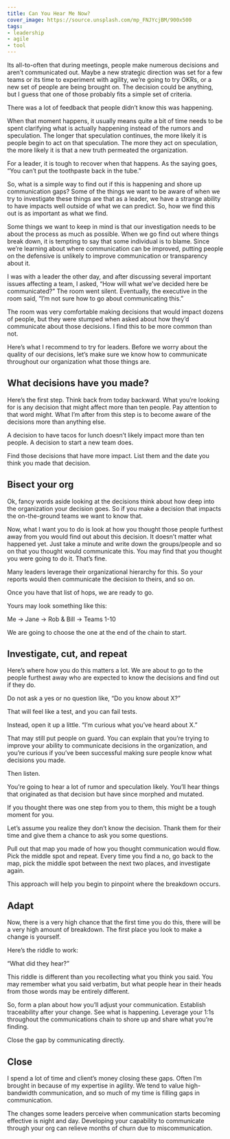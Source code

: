 ```yaml
---
title: Can You Hear Me Now?
cover_image: https://source.unsplash.com/mp_FNJYcjBM/900x500
tags:
- leadership
- agile
- tool
---
```

Its all-to-often that during meetings, people make numerous decisions and aren’t communicated out. Maybe a new strategic direction was set for a few teams or its time to experiment with agility, we’re going to try OKRs, or a new set of people are being brought on. The decision could be anything, but I guess that one of those probably fits a simple set of criteria.

There was a lot of feedback that people didn’t know this was happening.

When that moment happens, it usually means quite a bit of time needs to be spent clarifying what is actually happening instead of the rumors and speculation. The longer that speculation continues, the more likely it is people begin to act on that speculation. The more they act on speculation, the more likely it is that a new truth permeated the organization.

For a leader, it is tough to recover when that happens. As the saying goes, “You can’t put the toothpaste back in the tube.”

So, what is a simple way to find out if this is happening and shore up communication gaps? Some of the things we want to be aware of when we try to investigate these things are that as a leader, we have a strange ability to have impacts well outside of what we can predict. So, how we find this out is as important as what we find.

Some things we want to keep in mind is that our investigation needs to be about the process as much as possible. When we go find out where things break down, it is tempting to say that some individual is to blame. Since we’re learning about where communication can be improved, putting people on the defensive is unlikely to improve communication or transparency about it.

I was with a leader the other day, and after discussing several important issues affecting a team, I asked, “How will what we’ve decided here be communicated?” The room went silent. Eventually, the executive in the room said, “I’m not sure how to go about communicating this.”

The room was very comfortable making decisions that would impact dozens of people, but they were stumped when asked about how they’d communicate about those decisions. I find this to be more common than not.

Here’s what I recommend to try for leaders. Before we worry about the quality of our decisions, let’s make sure we know how to communicate throughout our organization what those things are.

## What decisions have you made?

Here’s the first step. Think back from today backward. What you’re looking for is any decision that might affect more than ten people. Pay attention to that word might. What I’m after from this step is to become aware of the decisions more than anything else.

A decision to have tacos for lunch doesn’t likely impact more than ten people. A decision to start a new team does.

Find those decisions that have more impact. List them and the date you think you made that decision.

## Bisect your org

Ok, fancy words aside looking at the decisions think about how deep into the organization your decision goes. So if you make a decision that impacts the on-the-ground teams we want to know that.

Now, what I want you to do is look at how you thought those people furthest away from you would find out about this decision. It doesn’t matter what happened yet. Just take a minute and write down the groups/people and so on that you thought would communicate this. You may find that you thought you were going to do it. That’s fine.

Many leaders leverage their organizational hierarchy for this. So your reports would then communicate the decision to theirs, and so on.

Once you have that list of hops, we are ready to go.

Yours may look something like this:

Me -> Jane -> Rob & Bill -> Teams 1-10

We are going to choose the one at the end of the chain to start.

## Investigate, cut, and repeat

Here’s where how you do this matters a lot. We are about to go to the people furthest away who are expected to know the decisions and find out if they do.

Do not ask a yes or no question like, “Do you know about X?”

That will feel like a test, and you can fail tests.

Instead, open it up a little. “I’m curious what you’ve heard about X.”

That may still put people on guard. You can explain that you’re trying to improve your ability to communicate decisions in the organization, and you’re curious if you’ve been successful making sure people know what decisions you made.

Then listen.

You’re going to hear a lot of rumor and speculation likely. You’ll hear things that originated as that decision but have since morphed and mutated.

If you thought there was one step from you to them, this might be a tough moment for you.

Let’s assume you realize they don’t know the decision. Thank them for their time and give them a chance to ask you some questions.

Pull out that map you made of how you thought communication would flow. Pick the middle spot and repeat. Every time you find a no, go back to the map, pick the middle spot between the next two places, and investigate again.

This approach will help you begin to pinpoint where the breakdown occurs.

## Adapt

Now, there is a very high chance that the first time you do this, there will be a very high amount of breakdown. The first place you look to make a change is yourself.

Here’s the riddle to work:

“What did they hear?”

This riddle is different than you recollecting what you think you said. You may remember what you said verbatim, but what people hear in their heads from those words may be entirely different.

So, form a plan about how you’ll adjust your communication. Establish traceability after your change. See what is happening. Leverage your 1:1s throughout the communications chain to shore up and share what you’re finding.

Close the gap by communicating directly.

## Close

I spend a lot of time and client’s money closing these gaps. Often I’m brought in because of my expertise in agility. We tend to value high-bandwidth communication, and so much of my time is filling gaps in communication.

The changes some leaders perceive when communication starts becoming effective is night and day. Developing your capability to communicate through your org can relieve months of churn due to miscommunication.

